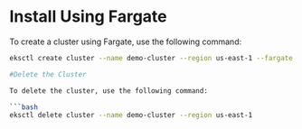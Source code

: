 # Install Using Fargate

To create a cluster using Fargate, use the following command:

```bash
eksctl create cluster --name demo-cluster --region us-east-1 --fargate

#Delete the Cluster

To delete the cluster, use the following command:

```bash
eksctl delete cluster --name demo-cluster --region us-east-1
